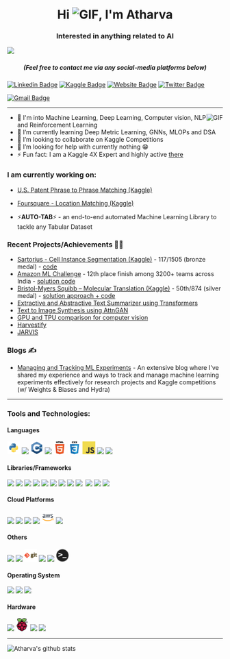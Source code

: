 
<h1 align="center">Hi <img height=30 width=30 alt="GIF" src="https://raw.githubusercontent.com/MartinHeinz/MartinHeinz/master/wave.gif" />, I'm Atharva</h1>
<h3 align="center">Interested in anything related to AI</h3>


![](https://komarev.com/ghpvc/?username=Gladiator07)

<h5 align="center"><i>(Feel free to contact me via any social-media platforms below)</i></h5>


[![Linkedin Badge](https://img.shields.io/badge/-Atharva_Ingle-blue?style=flat&logo=Linkedin&logoColor=white&link=https://www.linkedin.com/in/atharva-ingle-564430187/)](https://www.linkedin.com/in/atharva-ingle-564430187/)
[![Kaggle Badge](https://img.shields.io/badge/-Kaggle-1ca0f1?style=flat&labelColor=1ca0f1&logo=Kaggle&logoColor=white&link=https://www.kaggle.com/atharvaingle)](https://www.kaggle.com/atharvaingle)
[![Website Badge](https://img.shields.io/badge/-atharva_ai-47CCCC?style=flat&logo=Google-Chrome&logoColor=white&link=https:https://atharvaai7.wordpress.com/)](https://atharvaai7.wordpress.com/)
[![Twitter Badge](https://img.shields.io/badge/-@AtharvaIngle7-1ca0f1?style=flat&labelColor=1ca0f1&logo=twitter&logoColor=white&link=https://twitter.com/AtharvaIngle7)](https://twitter.com/AtharvaIngle7)
<!-- [![Medium Badge](https://img.shields.io/badge/-Atharva_Ingle-black?style=flat&logo=Medium&logoColor=white&labelColor=black&link=https://atharvaaingle.medium.com/)](https://atharvaaingle.medium.com/) -->
[![Gmail Badge](https://img.shields.io/badge/-atharvaaingle-c14438?style=flat&logo=Gmail&logoColor=white&link=mailto:atharvaaingle@gmail.com)](mailto:atharvaaingle@gmail.com)


<!-- [<img src="https://github.com/sciencepal/sciencepal/blob/master/assets/discord-round.svg" width="3.5%"/>](https://discord.gg/MnUUbHe)
[<img src="https://img.icons8.com/color/48/000000/twitter.png" width="3.5%"/>](https://twitter.com/sciencepal)
[<img src="https://img.icons8.com/color/48/000000/linkedin.png" width="3.5%"/>](https://www.linkedin.com/in/adityapal1/)
[<img src="https://img.icons8.com/fluent/48/000000/facebook-new.png" width="3.5%"/>](https://www.facebook.com/sciencepal/)
[<img src="https://img.icons8.com/fluent/48/000000/instagram-new.png" width="3.5%"/>](https://www.instagram.com/aditya_sciencepal/)
<a href="mailto:aditya.pal.science@gmail.com"> <img src="https://img.icons8.com/fluent/48/000000/gmail.png" width="3.5%"/> </a> -->

---

<img align="right" alt="GIF" src="https://media.giphy.com/media/USV0ym3bVWQJJmNu3N/giphy.gif" />

<!-- <img align="right" alt="GIF" src="https://c.tenor.com/KBe_nw4IL2QAAAAC/matrix-code.gif" /> -->

- 🔭 I'm into Machine Learning, Deep Learning, Computer vision, NLP and Reinforcement Learning
- 🌱 I’m currently learning Deep Metric Learning, GNNs, MLOPs and DSA
- 👯 I’m looking to collaborate on Kaggle Competitions
- 🤔 I’m looking for help with currently nothing 😁
- ⚡ Fun fact: I am a Kaggle 4X Expert and highly active [there](https://www.kaggle.com/atharvaingle)

### I am currently working on:
- [U.S. Patent Phrase to Phrase Matching (Kaggle)](https://www.kaggle.com/competitions/us-patent-phrase-to-phrase-matching)
- [Foursquare - Location Matching (Kaggle)](https://www.kaggle.com/competitions/foursquare-location-matching)

- ⚡**AUTO-TAB**⚡ - an end-to-end automated Machine Learning Library to tackle any Tabular Dataset

### Recent Projects/Achievements 🎉🎉
- [Sartorius - Cell Instance Segmentation (Kaggle)](https://www.kaggle.com/c/sartorius-cell-instance-segmentation) - 117/1505 (bronze medal) - [code](https://github.com/Gladiator07/Sartorius-Neuronal-Cell-Segmentation-Kaggle)
- [Amazon ML Challenge](https://www.hackerearth.com/challenges/competitive/amazon-ml-challenge/instructions/) - 12th place finish among 3200+ teams across India - [solution code](https://github.com/atif-hassan/Competition-code/tree/master/Hackerearth/Amazon%20ML%20Challenge)
- [Bristol-Myers Squibb – Molecular Translation (Kaggle)](https://www.kaggle.com/c/bms-molecular-translation) - 50th/874 (silver medal) - [solution approach + code](https://github.com/Gladiator07/Bristol-Myers-Squibb-Translation-Kaggle)
- [Extractive and Abstractive Text Summarizer using Transformers](https://github.com/Gladiator07/Text-Summarizer)
- [Text to Image Synthesis using AttnGAN](https://github.com/Gladiator07/Text-to-image-synthesis-with-AttnGAN)
- [GPU and TPU comparison for computer vision](https://github.com/Gladiator07/GPU-vs-TPU)
- [Harvestify](https://github.com/Gladiator07/Harvestify)
- [JARVIS](https://github.com/Gladiator07/JARVIS)

### Blogs ✍️
- [Managing and Tracking ML Experiments](https://jarvislabs.ai/blogs/ml-tracking/) - An extensive blog where I've shared my experience and ways to track and manage machine learning experiments effectively for research projects and Kaggle competitions (w/ Weights & Biases and Hydra)

---

### Tools and Technologies:

#### Languages
<code><img height="30" src="https://raw.githubusercontent.com/github/explore/80688e429a7d4ef2fca1e82350fe8e3517d3494d/topics/python/python.png"></code>
<code><img height="30" src="https://cdn.iconscout.com/icon/free/png-512/c-programming-569564.png"></code>
<code><img height="30" src="https://raw.githubusercontent.com/github/explore/80688e429a7d4ef2fca1e82350fe8e3517d3494d/topics/cpp/cpp.png"></code>
<code><img height="30" src="https://upload.wikimedia.org/wikipedia/commons/thumb/1/1b/R_logo.svg/724px-R_logo.svg.png"></code>
<code><img height="30" src="https://raw.githubusercontent.com/github/explore/80688e429a7d4ef2fca1e82350fe8e3517d3494d/topics/html/html.png"></code>
<code><img height="30" src="https://raw.githubusercontent.com/github/explore/80688e429a7d4ef2fca1e82350fe8e3517d3494d/topics/css/css.png"></code>
<code><img height="30" src="https://raw.githubusercontent.com/github/explore/80688e429a7d4ef2fca1e82350fe8e3517d3494d/topics/javascript/javascript.png"></code>
<code><img height="30" src="https://upload.wikimedia.org/wikipedia/commons/thumb/2/21/Matlab_Logo.png/534px-Matlab_Logo.png"></code>
<code><img height="30" src="https://ih1.redbubble.net/image.696005995.4114/st,small,507x507-pad,600x600,f8f8f8.jpg"></code>

#### Libraries/Frameworks
<code><img height="30" src="https://upload.wikimedia.org/wikipedia/commons/thumb/0/05/Scikit_learn_logo_small.svg/1280px-Scikit_learn_logo_small.svg.png"></code>
<code><img height="30" src="https://numpy.org/images/logos/numpy.svg"></code>
<code><img height="30" src="https://upload.wikimedia.org/wikipedia/commons/thumb/2/22/Pandas_mark.svg/1200px-Pandas_mark.svg.png"></code>
<code><img height="30" src="https://upload.wikimedia.org/wikipedia/commons/thumb/8/84/Matplotlib_icon.svg/1200px-Matplotlib_icon.svg.png"></code>
<code><img height="30" src="https://user-images.githubusercontent.com/315810/92161415-9e357100-edfe-11ea-917d-f9e33fd60741.png"></code>
<code><img height="30" src="https://www.pngitem.com/pimgs/m/31-310639_pytorch-logo-png-transparent-png.png"></code>
<code><img height="30" src="https://upload.wikimedia.org/wikipedia/commons/thumb/2/2d/Tensorflow_logo.svg/1200px-Tensorflow_logo.svg.png"></code>
<code><img height="30" src="https://ih1.redbubble.net/image.405700150.0170/st,small,507x507-pad,600x600,f8f8f8.u5.jpg"></code>
<code><img height="30" src="https://huggingface.co/favicon.ico"></code>
<code><img height="30" src=""></code>
<code><img height="30" src="https://icon2.cleanpng.com/20180802/iwp/kisspng-flask-by-example-python-web-framework-bottle-lico-softwares-websites-press-services-product-5b634c8e416770.5741331515332343182679.jpg"></code>
<code><img height="30" src="https://icon-library.com/images/django-icon/django-icon-0.jpg"></code>
<code><img height="30" src="https://docs.streamlit.io/en/0.79.0/_static/favicon.png"></code>

#### Cloud Platforms
<code><img height="30" src="https://colab.research.google.com/img/colab_favicon_256px.png"></code>
<code><img height="30" src="https://www.finsmes.com/wp-content/uploads/2018/10/paperspace.png"></code>
<code><img height="30" src="https://image.flaticon.com/icons/png/512/873/873120.png"></code>
<code><img height="30" src="https://avatars2.githubusercontent.com/u/2810941?v=3&s=96"></code>
<code><img height="30" src="https://raw.githubusercontent.com/github/explore/80688e429a7d4ef2fca1e82350fe8e3517d3494d/topics/aws/aws.png"></code>
<code><img height="30" src="https://image.flaticon.com/icons/png/512/873/873107.png"></code>

#### Others
<code><img height="30" src="https://upload.wikimedia.org/wikipedia/commons/thumb/9/9a/Visual_Studio_Code_1.35_icon.svg/1024px-Visual_Studio_Code_1.35_icon.svg.png"></code>
<code><img height="30" src="https://www.psych.mcgill.ca/labs/mogillab/anaconda2/pkgs/anaconda-navigator-1.4.3-py27_0/lib/python2.7/site-packages/anaconda_navigator/static/images/anaconda-icon-1024x1024.png"></code>
<code><img height="30" src="https://raw.githubusercontent.com/github/explore/80688e429a7d4ef2fca1e82350fe8e3517d3494d/topics/git/git.png"></code>
<code><img height="30" src="https://www.docker.com/sites/default/files/d8/2019-07/vertical-logo-monochromatic.png"></code>
<code><img height="30" src="https://cdn.iconscout.com/icon/free/png-512/notion-1693557-1442598.png"></code>
<code><img height="30" src="https://raw.githubusercontent.com/github/explore/80688e429a7d4ef2fca1e82350fe8e3517d3494d/topics/terminal/terminal.png"></code>

#### Operating System
<code><img height="30" src="https://raw.githubusercontent.com/EgoistDeveloper/operating-system-logos/master/src/48x48/MAC.png"></code>
<code><img height="30" src="https://github.com/EgoistDeveloper/operating-system-logos/blob/master/src/48x48/UBT.png"></code>
<code><img height="30" src="https://github.com/EgoistDeveloper/operating-system-logos/blob/master/src/48x48/WIN.png"></code>

#### Hardware
<code><img height="30" src="https://brandslogos.com/wp-content/uploads/images/large/arduino-logo-1.png"></code>
<code><img height="30" src="https://raw.githubusercontent.com/iiiypuk/rpi-icon/master/raspberry-pi-logo_resized_256.png"></code>
<code><img height="30" src="https://avatars.githubusercontent.com/u/47798062?s=200&v=4"></code>
<code><img height="30" src="https://www.saashub.com/images/app/service_logos/45/52b54fa6b6bc/large.png?1555655428"></code>

---
<!-- [![Atharva's GitHub activity graph](https://activity-graph.herokuapp.com/graph?username=Gladiator07&theme=react-dark&hide_border=true)](https://github.com/Gladiator07/) -->

![Atharva's github stats](https://github-readme-stats.vercel.app/api?username=Gladiator07&theme=tokyonight&show_icons=true) 
<!-- [![GitHub Streak](https://github-readme-streak-stats.herokuapp.com?user=Gladiator07&theme=tokyonight)](https://git.io/streak-stats) -->

